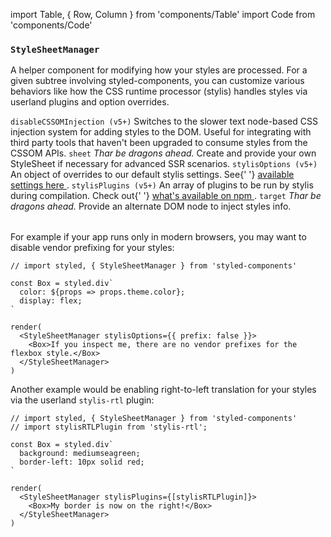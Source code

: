 import Table, { Row, Column } from 'components/Table'
import Code from 'components/Code'

### `StyleSheetManager`

A helper component for modifying how your styles are processed. For a given subtree involving styled-components, you can customize various behaviors like how the CSS runtime processor (stylis) handles styles via userland plugins and option overrides.

<Table head={['Props', 'Description']}>
  <Row>
    <Column>
      <Code>disableCSSOMInjection (v5+)</Code>
    </Column>
    <Column>
      Switches to the slower text node-based CSS injection system for adding styles to the DOM. Useful for integrating with third party tools that haven't been upgraded to consume styles from the CSSOM APIs.
    </Column>
  </Row>

<Row>
  <Column>
    <Code>sheet</Code>
  </Column>
  <Column>
    <em>Thar be dragons ahead.</em> Create and provide your own StyleSheet if necessary for advanced SSR scenarios.
  </Column>
</Row>

<Row>
  <Column>
    <Code>stylisOptions (v5+)</Code>
  </Column>
  <Column>
    An object of overrides to our default stylis settings. See{' '}
    <a href="https://github.com/thysultan/stylis.js#set" target="_blank">
      available settings here
    </a>
    .
  </Column>
</Row>

<Row>
  <Column>
    <Code>stylisPlugins (v5+)</Code>
  </Column>
  <Column>
    An array of plugins to be run by stylis during compilation. Check out{' '}
    <a href="https://www.npmjs.com/search?q=keywords%3Astylis" target="_blank">
      what's available on npm
    </a>
    .
  </Column>
</Row>

  <Row>
    <Column>
      <Code>target</Code>
    </Column>
    <Column>
      <em>Thar be dragons ahead.</em> Provide an alternate DOM node to inject styles info.
    </Column>
  </Row>
</Table>

For example if your app runs only in modern browsers, you may want to disable vendor prefixing for your styles:

```react
// import styled, { StyleSheetManager } from 'styled-components'

const Box = styled.div`
  color: ${props => props.theme.color};
  display: flex;
`

render(
  <StyleSheetManager stylisOptions={{ prefix: false }}>
    <Box>If you inspect me, there are no vendor prefixes for the flexbox style.</Box>
  </StyleSheetManager>
)
```

Another example would be enabling right-to-left translation for your styles via the userland `stylis-rtl` plugin:

```react
// import styled, { StyleSheetManager } from 'styled-components'
// import stylisRTLPlugin from 'stylis-rtl';

const Box = styled.div`
  background: mediumseagreen;
  border-left: 10px solid red;
`

render(
  <StyleSheetManager stylisPlugins={[stylisRTLPlugin]}>
    <Box>My border is now on the right!</Box>
  </StyleSheetManager>
)
```
